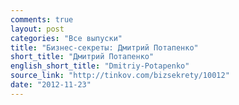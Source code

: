 ```yaml
---
comments: true
layout: post
categories: "Все выпуски"
title: "Бизнес-секреты: Дмитрий Потапенко"
short_title: "Дмитрий Потапенко"
english_short_title: "Dmitriy-Potapenko"
source_link: "http://tinkov.com/bizsekrety/10012"
date: "2012-11-23"
---
```

